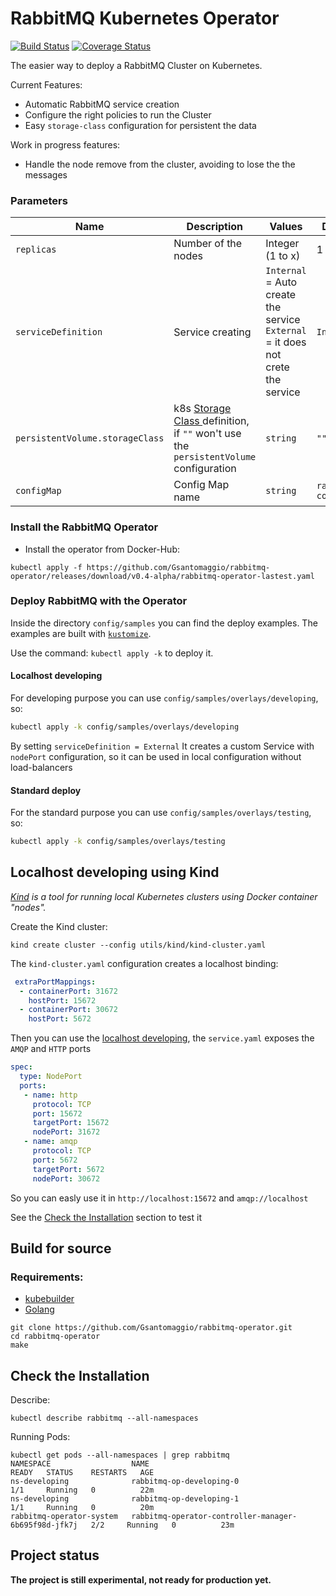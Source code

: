 # RabbitMQ Kubernetes Operator

[![Build Status](https://travis-ci.org/Gsantomaggio/rabbitmq-operator.svg?branch=master)](https://travis-ci.org/Gsantomaggio/rabbitmq-operator) [![Coverage Status](https://coveralls.io/repos/github/Gsantomaggio/rabbitmq-operator/badge.png?branch=master)](https://coveralls.io/github/Gsantomaggio/rabbitmq-operator?branch=master)

The easier way to deploy a RabbitMQ Cluster on Kubernetes.

Current Features:
 * Automatic RabbitMQ service creation 
 * Configure the right policies to  run the Cluster
 * Easy `storage-class` configuration for persistent the data

Work in progress features:
* Handle the node remove from the cluster, avoiding to lose the the messages

### Parameters

|  Name | Description | Values | Default 
| ------------ | ------------ | ------------ | ------------ |
|   `replicas`| Number of the nodes  |  Integer (1 to x)  | 1
|  `serviceDefinition` | Service creating   | `Internal` = Auto create the service `External` = it  does not crete the service | `Internal`
|`persistentVolume.storageClass` | k8s [Storage Class ](https://kubernetes.io/docs/concepts/storage/storage-classes/ "Storage Class ")definition,  if `""` won't use the `persistentVolume` configuration | `string` | `""` |
|`configMap`| Config Map name |`string` |`rabbitmq-config` 

### Install the RabbitMQ Operator 

* Install the operator from Docker-Hub:
```
kubectl apply -f https://github.com/Gsantomaggio/rabbitmq-operator/releases/download/v0.4-alpha/rabbitmq-operator-lastest.yaml
```


### Deploy RabbitMQ with the Operator

Inside the directory `config/samples` you can find the deploy examples.
The examples are built with [`kustomize`](https://github.com/kubernetes-sigs/kustomize).

Use the command: `kubectl apply -k`  to deploy it.

#### Localhost developing

For developing purpose you can use `config/samples/overlays/developing`, so:

```bash
kubectl apply -k config/samples/overlays/developing
```
By setting `serviceDefinition = External` It creates a custom Service with `nodePort` configuration, so it can be used in local configuration without load-balancers


#### Standard deploy

For the standard purpose you can use `config/samples/overlays/testing`, so:

```bash
kubectl apply -k config/samples/overlays/testing
```


## Localhost developing using Kind

_[Kind](https://github.com/kubernetes-sigs/kind) is a tool for running local Kubernetes clusters using Docker container "nodes"._

Create the Kind cluster:
```
kind create cluster --config utils/kind/kind-cluster.yaml
```

The `kind-cluster.yaml` configuration creates a localhost binding:
```yaml
 extraPortMappings:
  - containerPort: 31672
    hostPort: 15672
  - containerPort: 30672
    hostPort: 5672
```

Then you can use the [localhost developing](https://github.com/Gsantomaggio/rabbitmq-operator/blob/master/README.md#localhost-developing), the `service.yaml` exposes the `AMQP` and `HTTP` ports

```yaml
spec:
  type: NodePort
  ports:
   - name: http
     protocol: TCP
     port: 15672
     targetPort: 15672
     nodePort: 31672
   - name: amqp
     protocol: TCP
     port: 5672
     targetPort: 5672
     nodePort: 30672
```

So you can easly use it in `http://localhost:15672` and `amqp://localhost`


See the [Check the Installation](#check-the-installation) section to test it

## Build for source
### Requirements:
 - [kubebuilder]( https://book.kubebuilder.io/quick-start.html#installation)
 - [Golang](https://golang.org/)

```
git clone https://github.com/Gsantomaggio/rabbitmq-operator.git
cd rabbitmq-operator
make
```



## Check the Installation

Describe:
```
kubectl describe rabbitmq --all-namespaces
```

Running Pods:
```
kubectl get pods --all-namespaces | grep rabbitmq
NAMESPACE                  NAME                                                   READY   STATUS    RESTARTS   AGE
ns-developing              rabbitmq-op-developing-0                               1/1     Running   0          22m
ns-developing              rabbitmq-op-developing-1                               1/1     Running   0          20m
rabbitmq-operator-system   rabbitmq-operator-controller-manager-6b695f98d-jfk7j   2/2     Running   0          23m
```


## Project status

**The project is still experimental, not ready for production yet.**
